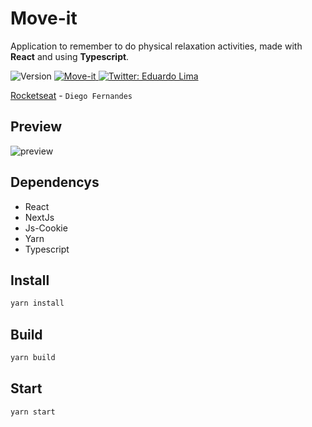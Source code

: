# Move-it
Application to remember to do physical relaxation activities, made with <strong>React</strong> and using <strong>Typescript</strong>.
<p>
  <img alt="Version" src="https://img.shields.io/badge/Version-1.0.0-blue" />
  <a href="https://moveit-inky-kappa.vercel.app/" target="_blank">
    <img alt="Move-it" src="https://img.shields.io/badge/Demo-Move--it-blue" />
  </a>
  <a href="https://twitter.com/HaazackLima" target="_blank">
    <img alt="Twitter: Eduardo Lima" src="https://img.shields.io/twitter/follow/HaazackLima?style=social" />
  </a>
</p>

[Rocketseat](https://rocketseat.com.br/) - `Diego Fernandes`

## Preview

![preview](https://user-images.githubusercontent.com/28990547/109399159-de922980-791f-11eb-8d40-04e6c3c221ed.PNG)

## Dependencys
* React
* NextJs
* Js-Cookie
* Yarn
* Typescript


## Install
```javascript
yarn install
```

## Build
```javascript
yarn build
```

## Start
```javascript
yarn start
```

